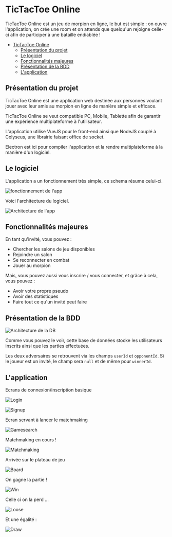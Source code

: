 # TicTacToe Online

TicTacToe Online est un jeu de morpion en ligne, le but est simple : on ouvre l'application, on crée une room et on attends que quelqu'un rejoigne celle-ci afin de participer à une bataille endiablée !

- [TicTacToe Online](#tictactoe-online)
  - [Présentation du projet](#présentation-du-projet) 
  - [Le logiciel](#le-logiciel) 
  - [Fonctionnalités majeures](#fonctionnalités-majeures)
  - [Présentation de la BDD](#présentation-de-la-bdd)
  - [L'application](#lapplication)

## Présentation du projet

TicTacToe Online est une application web destinée aux personnes voulant jouer avec leur amis au morpion en ligne de manière simple et efficace.

TicTacToe Online se veut compatible PC, Mobile, Tablette afin de garantir une expérience multiplateforme à l'utilisateur.

L'application utilise VueJS pour le front-end ainsi que NodeJS couplé à Colyseus, une librairie faisant office de socket.

Electron est ici pour compiler l'application et la rendre multiplateforme à la manière d'un logiciel.

## Le logiciel

L'application a un fonctionnement très simple, ce schema résume celui-ci.

![fonctionnement de l'app](./assets/fonctionnement.png)

Voici l'architecture du logiciel.

![Architecture de l'app](./assets/architecture.png)

## Fonctionnalités majeures

En tant qu'invité, vous pouvez :

- Chercher les salons de jeu disponibles
- Rejoindre un salon
- Se reconnecter en combat
- Jouer au morpion

Mais, vous pouvez aussi vous inscrire / vous connecter, et grâce à cela, vous pouvez :

- Avoir votre propre pseudo
- Avoir des statistiques
- Faire tout ce qu'un invité peut faire

## Présentation de la BDD

![Architecture de la DB](./assets/db.png)

Comme vous pouvez le voir, cette base de données stocke les utilisateurs inscrits ainsi que les parties effectuées.

Les deux adversaires se retrouvent via les champs `userId` et `opponentId`. Si le joueur est un invité, le champ sera `null` et de même pour `winnerId`.


## L'application

Ecrans de connexion/inscription basique

![Login](./assets/0-login.PNG)


![Signup](./assets/0-signup.PNG)

Ecran servant à lancer le matchmaking

![Gamesearch](./assets/1-gamesearch.PNG)

Matchmaking en cours !

![Matchmaking](./assets/2-matchmaking.PNG)

Arrivée sur le plateau de jeu

![Board](./assets/3-gameboard.PNG)

On gagne la partie !

![Win](./assets/4-win.PNG)

Celle ci on la perd ...

![Loose](./assets/5-loose.PNG)

Et une égalité :

![Draw](./assets/6-draw.PNG)


